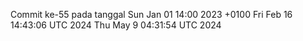 Commit ke-55 pada tanggal Sun Jan 01 14:00 2023 +0100
Fri Feb 16 14:43:06 UTC 2024
Thu May  9 04:31:54 UTC 2024
